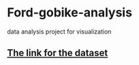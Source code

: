 # Ford-gobike-analysis
data analysis project for visualization

[The link for the dataset](https://video.udacity-data.com/topher/2020/October/5f91cf38_201902-fordgobike-tripdata/201902-fordgobike-tripdata.csv)
---
